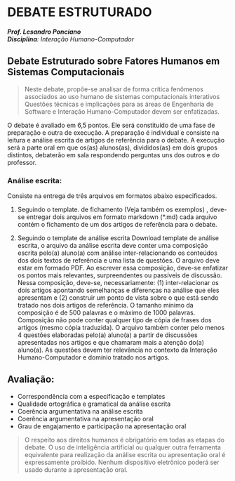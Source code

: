 # DEBATE ESTRUTURADO

**_Prof. Lesandro Ponciano_**  
_**Disciplina**: Interação Humano-Computador_

## Debate Estruturado sobre Fatores Humanos em Sistemas Computacionais

> Neste debate, propõe-se analisar de forma crítica fenômenos associados ao uso humano de sistemas computacionais interativos Questões técnicas e implicações para as áreas de Engenharia de Software e Interação Humano-Computador devem ser enfatizadas.

O debate é avaliado em 6,5 pontos. Ele será constituído de uma fase de preparação e outra de execução. A preparação é individual e consiste na leitura e análise escrita de artigos de referência para o debate. A execução será a parte oral em que os(as) alunos(as), divididos(as) em dois grupos distintos, debaterão em sala respondendo perguntas uns dos outros e do professor.

### Análise escrita:

Consiste na entrega de três arquivos em formatos abaixo especificados.

1. Seguindo o template. de fichamento (Veja também os exemplos) , deve-se entregar dois arquivos em formato markdown (\*.md) cada arquivo contém o fichamento de um dos artigos de referência para o debate.

2. Seguindo o template de análise escrita Download template de análise escrita, o arquivo da análise escrita deve conter uma composição escrita pelo(a) aluno(a) com análise inter-relacionando os conteúdos dos dois textos de referência e uma lista de questões. O arquivo deve estar em formado PDF. Ao escrever essa composição, deve-se enfatizar os pontos mais relevantes, surpreendentes ou passíveis de discussão. Nessa composição, deve-se, necessariamente: (1) inter-relacionar os dois artigos apontando semelhanças e diferenças na análise que eles apresentam e (2) construir um ponto de vista sobre o que está sendo tratado nos dois artigos de referência. O tamanho mínimo da composição é de 500 palavras e o máximo de 1000 palavras. Composição não pode conter qualquer tipo de cópia de frases dos artigos (mesmo cópia traduzida). O arquivo também conter pelo menos 4 questões elaboradas pelo(a) aluno(a) a partir de discussões apresentadas nos artigos e que chamaram mais a atenção do(a) aluno(a). As questões devem ter relevância no contexto da Interação Humano-Computador e domínio tratado nos artigos.

## Avaliação:

- Correspondência com a especificação e templates
- Qualidade ortográfica e gramatical da análise escrita
- Coerência argumentativa na análise escrita
- Coerência argumentativa na apresentação oral
- Grau de engajamento e participação na apresentação oral

> O respeito aos direitos humanos é obrigatório em todas as etapas do debate. O uso de inteligência artificial ou qualquer outra ferramenta equivalente para realização da análise escrita ou apresentação oral é expressamente proibido. Nenhum dispositivo eletrônico poderá ser usado durante a apresentação oral.
